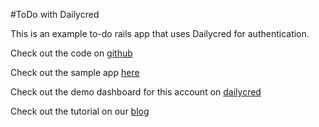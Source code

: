 #ToDo with Dailycred

This is an example to-do rails app that uses Dailycred for authentication. 

Check out the code on [github](https://github.com/hstove/dc-todo)

Check out the sample app [here](http://dc-todo.heroku.com)

Check out the demo dashboard for this account on [dailycred](https://www.dailycred.com/sandbox)

Check out the tutorial on our [blog](http://dailycred.tumblr.com/post/30072505656/tutorial-creating-a-rails-to-do-app-with-dailycred)